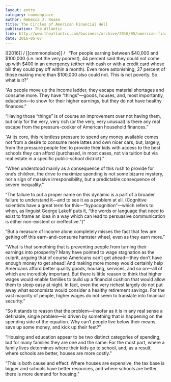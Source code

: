 ```yaml
---
layout: entry
category: commonplace
author: Rebecca J. Rosen
title: The Circles of American Financial Hell
publication: The Atlantic
link: http://www.theatlantic.com/business/archive/2016/05/american-financial-hell/481107/
date: 2016-05-07
---
```


[[2016]] / [[commonplace]] / 
 
“For people earning between $40,000 and $100,000 (i.e. not the very poorest), 44 percent said they could not come up with $400 in an emergency (either with cash or with a credit card whose bill they could pay off within a month). Even more astonishing, 27 percent of those making more than $100,000 also could not. This is not poverty. So what is it?”

“As people move up the income ladder, they escape material shortages and consume more. They have “things”—goods, houses, and, most importantly, education—to show for their higher earnings, but they do not have healthy finances.”

“Having those “things” is of course an improvement over not having them, but only for the very, very rich (or the very, very unusual) is there any real escape from the pressure-cooker of American household finances.”

“At its core, this relentless pressure to spend any money available comes not from a desire to consume more lattes and own nicer cars, but, largely, from the pressure people feel to provide their kids with access to the best schools they can afford (purchased, in most cases, not via tuition but via real estate in a specific public-school district).”

“When understood mainly as a consequence of this rush to provide for one’s children, the drive to maximize spending is not some bizarre mystery, nor a sign of massive irresponsibility, but a predictable consequence of severe inequality.”

“The failure to put a proper name on this dynamic is a part of a broader failure to understand it—and to see it as a problem at all. (Cognitive scientists have a great term for this—“hypocognition”—which refers to when, as linguist George Lakoff puts it, “the words or language that need to exist to frame an idea in a way which can lead to persuasive communication is either non-existent or ineffective.”)”

“But a measure of income alone completely misses the fact that few are getting off this earn-and-consume hamster wheel, even as they earn more.”

“What is that something that is preventing people from turning their earnings into prosperity? Many have pointed to wage stagnation as the culprit, arguing that of course Americans can’t get ahead—they don’t have enough money to get ahead! And making more money would certainly help Americans afford better quality goods, housing, services, and so on—all of which are incredibly important. But there is little reason to think that higher wages would enable families to build up a financial cushion that would allow them to sleep easy at night. In fact, even the very richest largely do not put away what economists would consider a healthy retirement savings. For the vast majority of people, higher wages do not seem to translate into financial security.”

“So it stands to reason that the problem—insofar as it is in any real sense a definable, single problem—is driven by something that is happening on the spending side of the equation. Why can’t people live below their means, save up some money, and kick up their feet?”

“Housing and education appear to be two distinct categories of spending, but for many families they are one and the same: For the most part, where a family lives determines where their kids go to school, and, as a result, where schools are better, houses are more costly.”

“This is both cause and effect: Where houses are expensive, the tax base is bigger and schools have better resources, and where schools are better, there is more demand for housing.”

